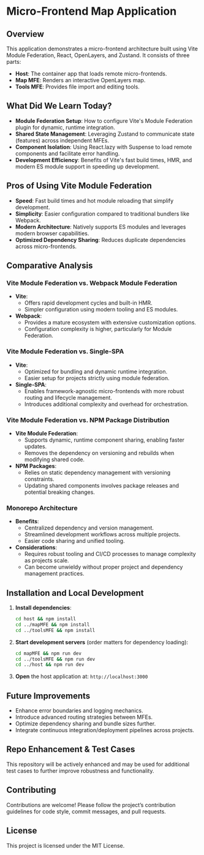 # Micro-Frontend Map Application

## Overview
This application demonstrates a micro-frontend architecture built using Vite Module Federation, React, OpenLayers, and Zustand. It consists of three parts:
- **Host**: The container app that loads remote micro-frontends.
- **Map MFE**: Renders an interactive OpenLayers map.
- **Tools MFE**: Provides file import and editing tools.

## What Did We Learn Today?
- **Module Federation Setup**: How to configure Vite's Module Federation plugin for dynamic, runtime integration.
- **Shared State Management**: Leveraging Zustand to communicate state (features) across independent MFEs.
- **Component Isolation**: Using React.lazy with Suspense to load remote components and facilitate error handling.
- **Development Efficiency**: Benefits of Vite's fast build times, HMR, and modern ES module support in speeding up development.

## Pros of Using Vite Module Federation
- **Speed**: Fast build times and hot module reloading that simplify development.
- **Simplicity**: Easier configuration compared to traditional bundlers like Webpack.
- **Modern Architecture**: Natively supports ES modules and leverages modern browser capabilities.
- **Optimized Dependency Sharing**: Reduces duplicate dependencies across micro-frontends.

## Comparative Analysis

### Vite Module Federation vs. Webpack Module Federation
- **Vite**: 
  - Offers rapid development cycles and built-in HMR.
  - Simpler configuration using modern tooling and ES modules.
- **Webpack**:
  - Provides a mature ecosystem with extensive customization options.
  - Configuration complexity is higher, particularly for Module Federation.

### Vite Module Federation vs. Single-SPA
- **Vite**:
  - Optimized for bundling and dynamic runtime integration.
  - Easier setup for projects strictly using module federation.
- **Single-SPA**:
  - Enables framework-agnostic micro-frontends with more robust routing and lifecycle management.
  - Introduces additional complexity and overhead for orchestration.

### Vite Module Federation vs. NPM Package Distribution
- **Vite Module Federation**:
  - Supports dynamic, runtime component sharing, enabling faster updates.
  - Removes the dependency on versioning and rebuilds when modifying shared code.
- **NPM Packages**:
  - Relies on static dependency management with versioning constraints.
  - Updating shared components involves package releases and potential breaking changes.

### Monorepo Architecture
- **Benefits**:
  - Centralized dependency and version management.
  - Streamlined development workflows across multiple projects.
  - Easier code sharing and unified tooling.
- **Considerations**:
  - Requires robust tooling and CI/CD processes to manage complexity as projects scale.
  - Can become unwieldy without proper project and dependency management practices.

## Installation and Local Development
1. **Install dependencies**:
    ```bash
    cd host && npm install
    cd ../mapMFE && npm install
    cd ../toolsMFE && npm install
    ```
2. **Start development servers** (order matters for dependency loading):
    ```bash
    cd mapMFE && npm run dev
    cd ../toolsMFE && npm run dev
    cd ../host && npm run dev
    ```
3. **Open** the host application at: `http://localhost:3000`

## Future Improvements
- Enhance error boundaries and logging mechanics.
- Introduce advanced routing strategies between MFEs.
- Optimize dependency sharing and bundle sizes further.
- Integrate continuous integration/deployment pipelines across projects.

## Repo Enhancement & Test Cases
This repository will be actively enhanced and may be used for additional test cases to further improve robustness and functionality.

## Contributing
Contributions are welcome! Please follow the project’s contribution guidelines for code style, commit messages, and pull requests.

## License
This project is licensed under the MIT License.
